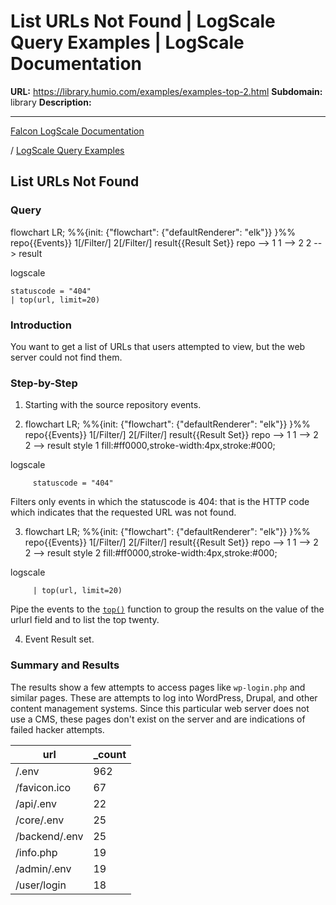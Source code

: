 # List URLs Not Found | LogScale Query Examples | LogScale Documentation

**URL:** https://library.humio.com/examples/examples-top-2.html
**Subdomain:** library
**Description:** 

---

[Falcon LogScale Documentation](https://library.humio.com)

/ [LogScale Query Examples](examples.html)

## List URLs Not Found

### Query

flowchart LR; %%{init: {"flowchart": {"defaultRenderer": "elk"}} }%% repo{{Events}} 1[/Filter/] 2[/Filter/] result{{Result Set}} repo --> 1 1 --> 2 2 --> result

logscale
    
    
    statuscode = "404"
    | top(url, limit=20)

### Introduction

You want to get a list of URLs that users attempted to view, but the web server could not find them. 

### Step-by-Step

  1. Starting with the source repository events.

  2. flowchart LR; %%{init: {"flowchart": {"defaultRenderer": "elk"}} }%% repo{{Events}} 1[/Filter/] 2[/Filter/] result{{Result Set}} repo --> 1 1 --> 2 2 --> result style 1 fill:#ff0000,stroke-width:4px,stroke:#000;

logscale
         
         statuscode = "404"

Filters only events in which the statuscode is 404: that is the HTTP code which indicates that the requested URL was not found. 

  3. flowchart LR; %%{init: {"flowchart": {"defaultRenderer": "elk"}} }%% repo{{Events}} 1[/Filter/] 2[/Filter/] result{{Result Set}} repo --> 1 1 --> 2 2 --> result style 2 fill:#ff0000,stroke-width:4px,stroke:#000;

logscale
         
         | top(url, limit=20)

Pipe the events to the [`top()`](https://library.humio.com/data-analysis/functions-top.html) function to group the results on the value of the urlurl field and to list the top twenty. 

  4. Event Result set.




### Summary and Results

The results show a few attempts to access pages like `wp-login.php` and similar pages. These are attempts to log into WordPress, Drupal, and other content management systems. Since this particular web server does not use a CMS, these pages don't exist on the server and are indications of failed hacker attempts. 

url| _count  
---|---  
/.env| 962  
/favicon.ico| 67  
/api/.env| 22  
/core/.env| 25  
/backend/.env| 25  
/info.php| 19  
/admin/.env| 19  
/user/login| 18
